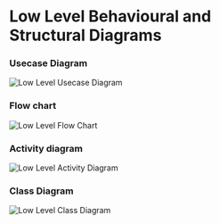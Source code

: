 # Low Level Behavioural and Structural Diagrams


### Usecase Diagram
![Low Level Usecase Diagram](https://github.com/GENESIS2021Q1/sdlc-team-8/blob/main/2.Design/Low%20level%20design/Bus%20ticket%20booking%20system/Use%20case%20busticket%20(2).PNG)

### Flow chart
![Low Level Flow Chart](https://github.com/GENESIS2021Q1/sdlc-team-8/blob/main/2.Design/Low%20level%20design/Bus%20ticket%20booking%20system/Flowchart%20bus%20ticket.jpg)

### Activity diagram
![Low Level Activity Diagram](https://github.com/GENESIS2021Q1/sdlc-team-8/blob/main/2.Design/Low%20level%20design/Bus%20ticket%20booking%20system/Basic%20Activity%20Diagram.jpg)

### Class Diagram
![Low Level Class Diagram](https://github.com/GENESIS2021Q1/sdlc-team-8/blob/main/2.Design/Low%20level%20design/Bus%20ticket%20booking%20system/Ticket%20Selling.jpg.jpg)


